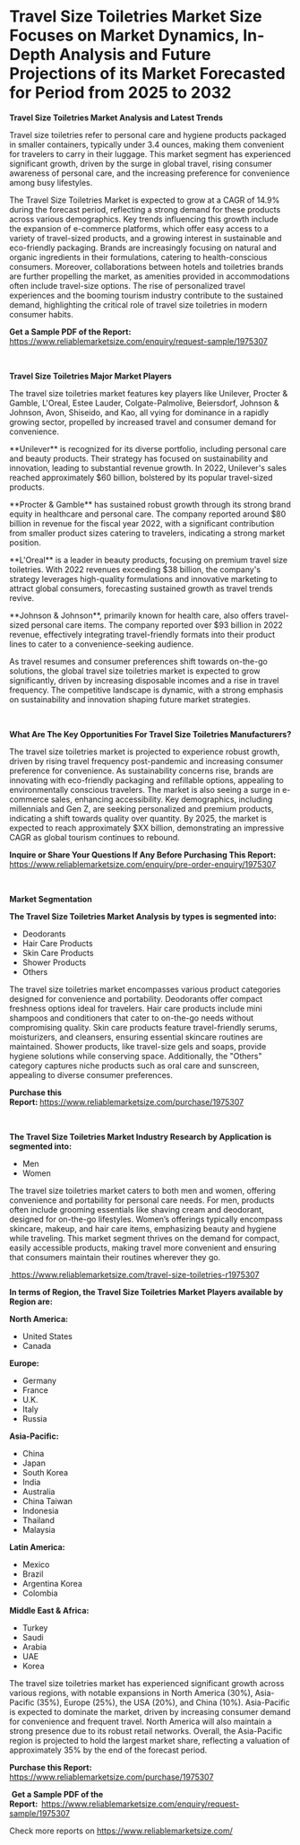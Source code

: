 <p><h1>Travel Size Toiletries Market Size Focuses on Market Dynamics, In-Depth Analysis and Future Projections of its Market Forecasted for Period from 2025 to 2032</h1></p><p><strong>Travel Size Toiletries Market Analysis and Latest Trends</strong></p>
<p><p>Travel size toiletries refer to personal care and hygiene products packaged in smaller containers, typically under 3.4 ounces, making them convenient for travelers to carry in their luggage. This market segment has experienced significant growth, driven by the surge in global travel, rising consumer awareness of personal care, and the increasing preference for convenience among busy lifestyles.</p><p>The Travel Size Toiletries Market is expected to grow at a CAGR of 14.9% during the forecast period, reflecting a strong demand for these products across various demographics. Key trends influencing this growth include the expansion of e-commerce platforms, which offer easy access to a variety of travel-sized products, and a growing interest in sustainable and eco-friendly packaging. Brands are increasingly focusing on natural and organic ingredients in their formulations, catering to health-conscious consumers. Moreover, collaborations between hotels and toiletries brands are further propelling the market, as amenities provided in accommodations often include travel-size options. The rise of personalized travel experiences and the booming tourism industry contribute to the sustained demand, highlighting the critical role of travel size toiletries in modern consumer habits.</p></p>
<p><strong>Get a Sample PDF of the Report:&nbsp;</strong> <a href="https://www.reliablemarketsize.com/enquiry/request-sample/1975307?utm_campaign=1131&utm_medium=2&utm_source=Github&utm_content=ia&utm_term=08022025&utm_id=travel-size-toiletries">https://www.reliablemarketsize.com/enquiry/request-sample/1975307</a></p>
<p>&nbsp;</p>
<p><strong>Travel Size Toiletries Major Market Players</strong></p>
<p><p>The travel size toiletries market features key players like Unilever, Procter & Gamble, L'Oreal, Estee Lauder, Colgate-Palmolive, Beiersdorf, Johnson & Johnson, Avon, Shiseido, and Kao, all vying for dominance in a rapidly growing sector, propelled by increased travel and consumer demand for convenience.</p><p>**Unilever** is recognized for its diverse portfolio, including personal care and beauty products. Their strategy has focused on sustainability and innovation, leading to substantial revenue growth. In 2022, Unilever's sales reached approximately $60 billion, bolstered by its popular travel-sized products.</p><p>**Procter & Gamble** has sustained robust growth through its strong brand equity in healthcare and personal care. The company reported around $80 billion in revenue for the fiscal year 2022, with a significant contribution from smaller product sizes catering to travelers, indicating a strong market position.</p><p>**L'Oreal** is a leader in beauty products, focusing on premium travel size toiletries. With 2022 revenues exceeding $38 billion, the company's strategy leverages high-quality formulations and innovative marketing to attract global consumers, forecasting sustained growth as travel trends revive.</p><p>**Johnson & Johnson**, primarily known for health care, also offers travel-sized personal care items. The company reported over $93 billion in 2022 revenue, effectively integrating travel-friendly formats into their product lines to cater to a convenience-seeking audience.</p><p>As travel resumes and consumer preferences shift towards on-the-go solutions, the global travel size toiletries market is expected to grow significantly, driven by increasing disposable incomes and a rise in travel frequency. The competitive landscape is dynamic, with a strong emphasis on sustainability and innovation shaping future market strategies.</p></p>
<p>&nbsp;</p>
<p><strong>What Are The Key Opportunities For Travel Size Toiletries Manufacturers?</strong></p>
<p><p>The travel size toiletries market is projected to experience robust growth, driven by rising travel frequency post-pandemic and increasing consumer preference for convenience. As sustainability concerns rise, brands are innovating with eco-friendly packaging and refillable options, appealing to environmentally conscious travelers. The market is also seeing a surge in e-commerce sales, enhancing accessibility. Key demographics, including millennials and Gen Z, are seeking personalized and premium products, indicating a shift towards quality over quantity. By 2025, the market is expected to reach approximately $XX billion, demonstrating an impressive CAGR as global tourism continues to rebound.</p></p>
<p><strong>Inquire or Share Your Questions If Any Before Purchasing This Report:</strong> <a href="https://www.reliablemarketsize.com/enquiry/pre-order-enquiry/1975307?utm_campaign=1131&utm_medium=2&utm_source=Github&utm_content=ia&utm_term=08022025&utm_id=travel-size-toiletries">https://www.reliablemarketsize.com/enquiry/pre-order-enquiry/1975307</a></p>
<p>&nbsp;</p>
<p><strong>Market Segmentation</strong></p>
<p><strong>The Travel Size Toiletries Market Analysis by types is segmented into:</strong></p>
<p><ul><li>Deodorants</li><li>Hair Care Products</li><li>Skin Care Products</li><li>Shower Products</li><li>Others</li></ul></p>
<p><p>The travel size toiletries market encompasses various product categories designed for convenience and portability. Deodorants offer compact freshness options ideal for travelers. Hair care products include mini shampoos and conditioners that cater to on-the-go needs without compromising quality. Skin care products feature travel-friendly serums, moisturizers, and cleansers, ensuring essential skincare routines are maintained. Shower products, like travel-size gels and soaps, provide hygiene solutions while conserving space. Additionally, the "Others" category captures niche products such as oral care and sunscreen, appealing to diverse consumer preferences.</p></p>
<p><strong>Purchase this Report:&nbsp;</strong><a href="https://www.reliablemarketsize.com/purchase/1975307?utm_campaign=1131&utm_medium=2&utm_source=Github&utm_content=ia&utm_term=08022025&utm_id=travel-size-toiletries">https://www.reliablemarketsize.com/purchase/1975307</a></p>
<p>&nbsp;</p>
<p><strong>The Travel Size Toiletries Market Industry Research by Application is segmented into:</strong></p>
<p><ul><li>Men</li><li>Women</li></ul></p>
<p><p>The travel size toiletries market caters to both men and women, offering convenience and portability for personal care needs. For men, products often include grooming essentials like shaving cream and deodorant, designed for on-the-go lifestyles. Women’s offerings typically encompass skincare, makeup, and hair care items, emphasizing beauty and hygiene while traveling. This market segment thrives on the demand for compact, easily accessible products, making travel more convenient and ensuring that consumers maintain their routines wherever they go.</p></p>
<p><a href="https://www.reliablemarketsize.com/travel-size-toiletries-r1975307?utm_campaign=1131&utm_medium=2&utm_source=Github&utm_content=ia&utm_term=08022025&utm_id=travel-size-toiletries">&nbsp;https://www.reliablemarketsize.com/travel-size-toiletries-r1975307</a></p>
<p><strong>In terms of Region, the Travel Size Toiletries Market Players available by Region are:</strong></p>
<p>
    <p> <strong> North America: </strong>
        <ul>
            <li>United States</li>
            <li>Canada</li>
        </ul>
        </p> 
    <p> <strong> Europe: </strong>
        <ul>
            <li>Germany</li>
            <li>France</li>
            <li>U.K.</li>
            <li>Italy</li>
            <li>Russia</li>
        </ul>
        </p> 
    <p> <strong> Asia-Pacific: </strong>
        <ul>
            <li>China</li>
            <li>Japan</li>
            <li>South Korea</li>
            <li>India</li>
            <li>Australia</li>
            <li>China Taiwan</li>
            <li>Indonesia</li>
            <li>Thailand</li>
            <li>Malaysia</li>
        </ul>
        </p> 
    <p> <strong> Latin America: </strong>
        <ul>
            <li>Mexico</li>
            <li>Brazil</li>
            <li>Argentina Korea</li>
            <li>Colombia</li>
        </ul>
        </p> 
    <p> <strong> Middle East & Africa: </strong>
        <ul>
            <li>Turkey</li>
            <li>Saudi</li>
            <li>Arabia</li>
            <li>UAE</li>
            <li>Korea</li>
        </ul>
    </p>
    </p>
<p><p>The travel size toiletries market has experienced significant growth across various regions, with notable expansions in North America (30%), Asia-Pacific (35%), Europe (25%), the USA (20%), and China (10%). Asia-Pacific is expected to dominate the market, driven by increasing consumer demand for convenience and frequent travel. North America will also maintain a strong presence due to its robust retail networks. Overall, the Asia-Pacific region is projected to hold the largest market share, reflecting a valuation of approximately 35% by the end of the forecast period.</p></p>
<p><strong>Purchase this Report: </strong><a href="https://www.reliablemarketsize.com/purchase/1975307?utm_campaign=1131&utm_medium=2&utm_source=Github&utm_content=ia&utm_term=08022025&utm_id=travel-size-toiletries">https://www.reliablemarketsize.com/purchase/1975307</a></p>
<p>&nbsp;<strong>Get a Sample PDF of the Report:&nbsp;&nbsp;</strong><a href="https://www.reliablemarketsize.com/enquiry/request-sample/1975307?utm_campaign=1131&utm_medium=2&utm_source=Github&utm_content=ia&utm_term=08022025&utm_id=travel-size-toiletries">https://www.reliablemarketsize.com/enquiry/request-sample/1975307</a></p>
<p><strong></strong></p>
<p>Check more reports on <a href="https://www.reliablemarketsize.com/?utm_campaign=1131&utm_medium=2&utm_source=Github&utm_content=ia&utm_term=08022025&utm_id=travel-size-toiletries">https://www.reliablemarketsize.com/</a></p>